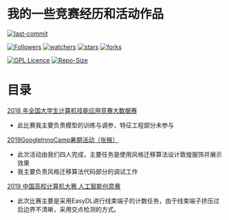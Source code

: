 # 我的一些竞赛经历和活动作品

[![last-commit](https://img.shields.io/github/last-commit/lurchycc/My-competition-and-apples-)](../../../graphs/commit-activity)

[![Followers](https://img.shields.io/github/followers/lurchycc?style=social)](https://github.com/lurchycc?tab=followers)
[![watchers](https://img.shields.io/github/watchers/lurchycc/My-competition-and-apples-?style=social)](../../../watchers)
[![stars](https://img.shields.io/github/stars/lurchycc/My-competition-and-apples-?style=social)](../../../stargazers)
[![forks](https://img.shields.io/github/forks/lurchycc/My-competition-and-apples-?style=social)](../../../network/members)

[![GPL Licence](https://img.shields.io/badge/license-GPL-blue)](https://opensource.org/licenses/GPL-3.0/)
[![Repo-Size](https://img.shields.io/github/repo-size/lurchycc/My-competition-and-apples-.svg)](../../../archive/master.zip)

# 目录 
[2018 年全国大学生计算机技能应用竞赛大数据赛](https://github.com/lurchycc/My-competition-and-apples-/tree/main/2018%20%E5%B9%B4%E5%85%A8%E5%9B%BD%E5%A4%A7%E5%AD%A6%E7%94%9F%E8%AE%A1%E7%AE%97%E6%9C%BA%E6%8A%80%E8%83%BD%E5%BA%94%E7%94%A8%E7%AB%9E%E8%B5%9B%E5%A4%A7%E6%95%B0%E6%8D%AE%E8%B5%9B)
- 此比赛我主要负责模型的训练与调参，特征工程部分未参与

[2019GoogleInnoCamp暑期活动（张掖）](https://github.com/lurchycc/My-competition-and-apples-/tree/main/2019GoogleInnoCamp%E6%9A%91%E6%9C%9F%E6%B4%BB%E5%8A%A8%EF%BC%88%E5%BC%A0%E6%8E%96%EF%BC%89)
- 此次活动由我们四人完成，主要任务是使用风格迁移算法设计敦煌服饰并展示效果
- 我主要负责风格迁移算法代码部分的调试工作

[2019 中国高校计算机大赛 人工智能创意赛](https://github.com/lurchycc/My-competition-and-apples-/tree/main/2019%20%E4%B8%AD%E5%9B%BD%E9%AB%98%E6%A0%A1%E8%AE%A1%E7%AE%97%E6%9C%BA%E5%A4%A7%E8%B5%9B%20%E4%BA%BA%E5%B7%A5%E6%99%BA%E8%83%BD%E5%88%9B%E6%84%8F%E8%B5%9B)
- 此次比赛主要是采用EasyDL进行线束端子的计数任务，由于线束端子挤压过后边界不清晰，采用交点检测的方式。
